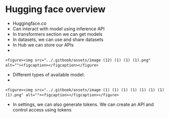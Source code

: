 # Hugging face overview

* Huggingface.co
* Can interact with model using inference API
* In transformers section we can get models
* In datasets, we can use and share datasets
* In Hub we can store our APIs
*

    <figure><img src="../.gitbook/assets/image (12) (1) (1) (1).png" alt=""><figcaption></figcaption></figure>
* Different types of available model:
*

    <figure><img src="../.gitbook/assets/image (1) (1) (1) (1) (1) (1) (1) (1).png" alt=""><figcaption></figcaption></figure>
* In settings, we can also generate tokens. We can create an API and control access using tokens
